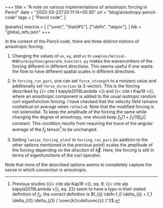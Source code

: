 +++
title = "A note on various implementations of anisotropic forcing in Pencil"
date = "2025-03-23T20:11:14+05:30"
url = "blog/anisotropy-pencil-code"
tags = [
	"Pencil code",
	]

[params]
	macros = [
		["\\uvec", "\\hat{#1}"],
		["\\defn", "\\equiv"],
		]
	bib = "global_refs.json"
+++

In the context of the Pencil code, there are three distinct notions of anisotropic forcing:

<!--more-->

1.
	Changing the values of `ex`, `ey`, and `ez` in `samples/helical-MHDturb/python/generate_kvectors.py` makes the wavenumbers of the forcing different in different directions.
	This seems useful if one wants the flow to have different spatial scales in different directions.

1.
	In `forcing_run_pars`, one can set `force_strength` to a nonzero value and additionally set `force_direction` (a 3-vector).
	This is the forcing described by {{< cite t kapyla2019Lambda >}} and {{< cite t Kap19 >}}, where an anisotropic component is added to the usual isotropic random curl-eigenfunction forcing.
	I have checked that the velocity field remains nonhelical on average when `relhel=0`.
	Note that the modified forcing is not solenoidal.
	To keep the amplitude of the forcing the same while changing the degree of anisotropy, one should keep $f_0 \left[ 1 + f_1/ \left( 9f_0 \right)\right]$ constant.
	This condition results from requiring the trace of the angular average of the $f_{ij}$ tensor[^note_defn_fij] to be unchanged.

1.
	Setting `laniso_forcing_old=F` in `forcing_run_pars` (in addition to the other options mentioned in the previous point) scales the amplitude of the forcing depending on the *direction* of $\vec{k}$.
	Here, the forcing is still in terms of eigenfunctions of the curl operator.

[^note_defn_fij]: Previous studies ({{< cite alp Kap19 >}}, eq. 9; {{< cite alp kapyla2019Lambda >}}, eq. 22) seem to have a typo in their stated definition of $f_{ij}$; the correct definition is $f_{ij} \defn f_0 \delta_{ij} + f_1 \delta_{i3} \delta_{j3} ( \uvec{k}\cdot\uvec{z} )^2$.

Note that none of the described options seems to completely capture the sense in which convection is anisotropic.
